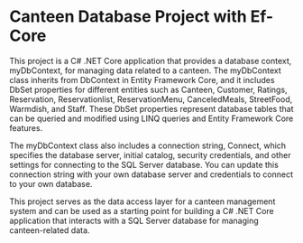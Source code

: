 # Canteen Database Project with  Ef-Core
This project is a C# .NET Core application that provides a database context, myDbContext, for managing data related to a canteen. The myDbContext class inherits from DbContext in Entity Framework Core, and it includes DbSet properties for different entities such as Canteen, Customer, Ratings, Reservation, Reservationlist, ReservationMenu, CanceledMeals, StreetFood, Warmdish, and Staff. These DbSet properties represent database tables that can be queried and modified using LINQ queries and Entity Framework Core features.

The myDbContext class also includes a connection string, Connect, which specifies the database server, initial catalog, security credentials, and other settings for connecting to the SQL Server database. You can update this connection string with your own database server and credentials to connect to your own database.

This project serves as the data access layer for a canteen management system and can be used as a starting point for building a C# .NET Core application that interacts with a SQL Server database for managing canteen-related data.
